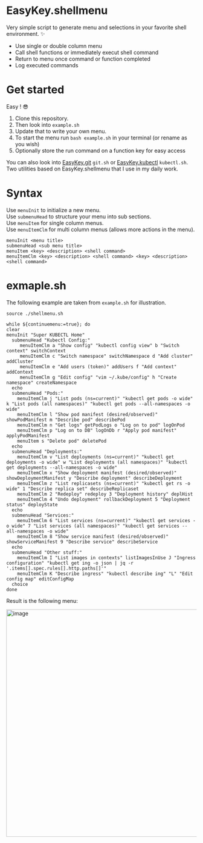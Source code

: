 # EasyKey.shellmenu
Very simple script to generate menu and selections in your favorite shell environment. ✨  

- Use single or double column menu
- Call shell functions or immediately execut shell command
- Return to menu once command or function completed
- Log executed commands

# Get started

Easy ! 😎  
1. Clone this repository. 
2. Then look into `example.sh`
3. Update that to write your own menu.
4. To start the menu run `bash example.sh` in your terminal (or rename as you wish)
5. Optionally store the run command on a function key for easy access  

You can also look into [EasyKey.git](https://github.com/nschlimm/EasyKey.shellmenu/tree/main/EasyKey.git) `git.sh` or [EasyKey.kubectl](https://github.com/nschlimm/EasyKey.shellmenu/tree/main/EasyKey.kubectl) `kubectl.sh`. Two utilities based on EasyKey.shellmenu that I use in my daily work.  

# Syntax

Use `menuInit` to initialize a new menu.  
Use `submenuHead` to structure your menu into sub sections.  
Use `menuItem` for single column menus.  
Use `menuItemClm` for multi column menus (allows more actions in the menu).  

```
menuInit <menu title>
submenuHead <sub menu title>
menuItem <key> <description> <shell command>
menuItemClm <key> <description> <shell command> <key> <description> <shell command>
```

# exmaple.sh

The following example are taken from `example.sh` for illustration.

```
source ./shellmenu.sh

while ${continuemenu:=true}; do
clear
menuInit "Super KUBECTL Home"
  submenuHead "Kubectl Config:"
     menuItemClm a "Show config" "kubectl config view" b "Switch context" switchContext
     menuItemClm c "Switch namespace" switchNamespace d "Add cluster" addCluster 
     menuItemClm e "Add users (token)" addUsers f "Add context" addContext 
     menuItemClm g "Edit config" "vim ~/.kube/config" h "Create namespace" createNamespace  
  echo
  submenuHead "Pods:"
    menuItemClm j "List pods (ns=current)" "kubectl get pods -o wide" k "List pods (all namespaces)" "kubectl get pods --all-namespaces -o wide"
    menuItemClm l "Show pod manifest (desired/observed)" showPodManifest m "Describe pod" describePod
    menuItemClm n "Get logs" getPodLogs o "Log on to pod" logOnPod
    menuItemClm p "Log on to DB" logOnDb r "Apply pod manifest" applyPodManifest
    menuItem s "Delete pod" deletePod
  echo
  submenuHead "Deployments:"
    menuItemClm v "List deployments (ns=current)" "kubectl get deployments -o wide" w "List deployments (all namespaces)" "kubectl get deployments --all-namespaces -o wide"
    menuItemClm x "Show deployment manifest (desired/observed)" showDeploymentManifest y "Describe deployment" describeDeployment
    menuItemClm z "List replicasets (ns=current)" "kubectl get rs -o wide" 1 "Describe replica set" describeReplicaset
    menuItemClm 2 "Redeploy" redeploy 3 "Deployment history" deplHist
    menuItemClm 4 "Undo deployment" rollbackDeployment 5 "Deployment status" deployState
  echo
  submenuHead "Services:"
    menuItemClm 6 "List services (ns=current)" "kubectl get services -o wide" 7 "List services (all namespaces)" "kubectl get services --all-namespaces -o wide"
    menuItemClm 8 "Show service manifest (desired/observed)" showServiceManifest 9 "Describe service" describeService
  echo
  submenuHead "Other stuff:"
    menuItemClm I "List images in contexts" listImagesInUse J "Ingress configuration" "kubectl get ing -o json | jq -r '.items[].spec.rules[].http.paths[]'"
    menuItemClm K "Describe ingress" "kubectl describe ing" "L" "Edit config map" editConfigMap
  choice
done
```
Result is the following menu:

<img width="600" alt="image" src="https://github.com/nschlimm/shellmenu/assets/876604/ae8a0a16-434a-4c31-8001-01d29996b72c">



